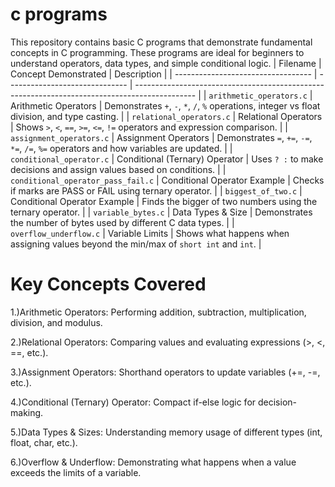 # c programs  
This repository contains basic C programs that demonstrate fundamental concepts in C programming. These programs are ideal for beginners to understand operators, data types, and simple conditional logic.
| Filename                           | Concept Demonstrated           | Description                                                                                   |
| ---------------------------------- | ------------------------------ | --------------------------------------------------------------------------------------------- |
| `arithmetic_operators.c`           | Arithmetic Operators           | Demonstrates `+`, `-`, `*`, `/`, `%` operations, integer vs float division, and type casting. |
| `relational_operators.c`           | Relational Operators           | Shows `>`, `<`, `==`, `>=`, `<=`, `!=` operators and expression comparison.                   |
| `assignment_operators.c`           | Assignment Operators           | Demonstrates `=`, `+=`, `-=`, `*=`, `/=`, `%=` operators and how variables are updated.       |
| `conditional_operator.c`           | Conditional (Ternary) Operator | Uses `? :` to make decisions and assign values based on conditions.                           |
| `conditional_operator_pass_fail.c` | Conditional Operator Example   | Checks if marks are PASS or FAIL using ternary operator.                                      |
| `biggest_of_two.c`                 | Conditional Operator Example   | Finds the bigger of two numbers using the ternary operator.                                   |
| `variable_bytes.c`                 | Data Types & Size              | Demonstrates the number of bytes used by different C data types.                              |
| `overflow_underflow.c`             | Variable Limits                | Shows what happens when assigning values beyond the min/max of `short int` and `int`.         |

 # Key Concepts Covered

1.)Arithmetic Operators: Performing addition, subtraction, multiplication, division, and modulus.

2.)Relational Operators: Comparing values and evaluating expressions (>, <, ==, etc.).

3.)Assignment Operators: Shorthand operators to update variables (+=, -=, etc.).

4.)Conditional (Ternary) Operator: Compact if-else logic for decision-making.

5.)Data Types & Sizes: Understanding memory usage of different types (int, float, char, etc.).

6.)Overflow & Underflow: Demonstrating what happens when a value exceeds the limits of a variable.

